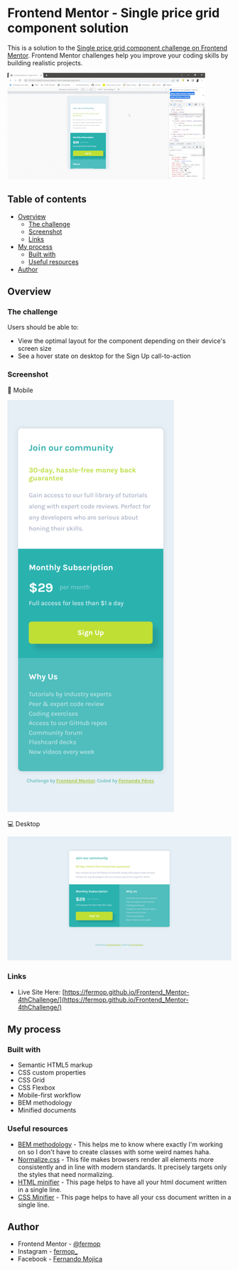 # Frontend Mentor - Single price grid component solution

This is a solution to the [Single price grid component challenge on Frontend Mentor](https://www.frontendmentor.io/challenges/single-price-grid-component-5ce41129d0ff452fec5abbbc). Frontend Mentor challenges help you improve your coding skills by building realistic projects.

![sample](./assets/video/sample.gif)

## Table of contents

- [Overview](#overview)
  - [The challenge](#the-challenge)
  - [Screenshot](#screenshot)
  - [Links](#links)
- [My process](#my-process)
  - [Built with](#built-with)
  - [Useful resources](#useful-resources)
- [Author](#author)

## Overview

### The challenge

Users should be able to:

- View the optimal layout for the component depending on their device's screen size
- See a hover state on desktop for the Sign Up call-to-action

### Screenshot

📱 Mobile

![Mobile](./assets/images/mobile.png)

💻 Desktop

![Desktop](./assets/images/desktop.png)

### Links

- Live Site Here: [https://fermop.github.io/Frontend_Mentor-4thChallenge/](https://fermop.github.io/Frontend_Mentor-4thChallenge/)

## My process

### Built with

- Semantic HTML5 markup
- CSS custom properties
- CSS Grid
- CSS Flexbox
- Mobile-first workflow
- BEM methodology
- Minified documents

### Useful resources

- [BEM methodology](https://9elements.com/bem-cheat-sheet/) - This helps me to know where exactly I'm working on so I don't have to create classes with some weird names haha.
- [Normalize.css](https://necolas.github.io/normalize.css/) - This file makes browsers render all elements more consistently and in line with modern standards. It precisely targets only the styles that need normalizing.
- [HTML minifier](https://codebeautify.org/minify-html) - This page helps to have all your html document written in a single line.
- [CSS Minifier](https://cssminifier.org/) - This page helps to have all your css document written in a single line.

## Author

- Frontend Mentor - [@fermop](https://www.frontendmentor.io/profile/fermop)
- Instagram - [fermop_](https://www.instagram.com/fermop_/)
- Facebook - [Fernando Mojica](https://www.facebook.com/fernando.mojica.758737/)